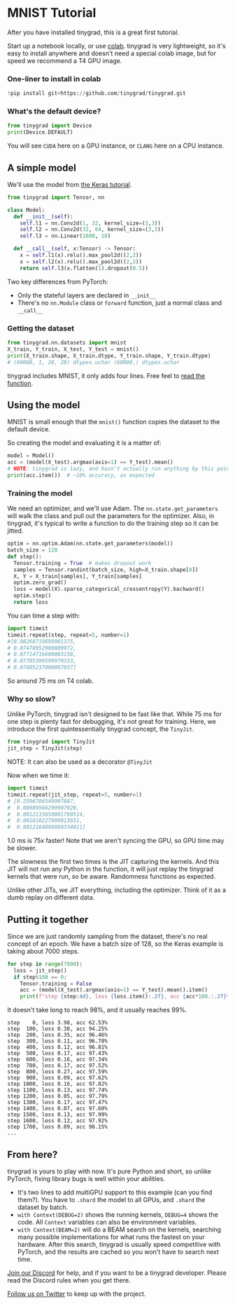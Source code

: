 # MNIST Tutorial

After you have installed tinygrad, this is a great first tutorial.

Start up a notebook locally, or use [colab](https://colab.research.google.com/). tinygrad is very lightweight, so it's easy to install anywhere and doesn't need a special colab image, but for speed we recommend a T4 GPU image.

### One-liner to install in colab

```python
!pip install git+https://github.com/tinygrad/tinygrad.git
```

### What's the default device?

```python
from tinygrad import Device
print(Device.DEFAULT)
```

You will see `CUDA` here on a GPU instance, or `CLANG` here on a CPU instance.

## A simple model

We'll use the model from [the Keras tutorial](https://keras.io/examples/vision/mnist_convnet/).

```python
from tinygrad import Tensor, nn

class Model:
  def __init__(self):
    self.l1 = nn.Conv2d(1, 32, kernel_size=(3,3))
    self.l2 = nn.Conv2d(32, 64, kernel_size=(3,3))
    self.l3 = nn.Linear(1600, 10)

  def __call__(self, x:Tensor) -> Tensor:
    x = self.l1(x).relu().max_pool2d((2,2))
    x = self.l2(x).relu().max_pool2d((2,2))
    return self.l3(x.flatten(1).dropout(0.5))
```

Two key differences from PyTorch:

* Only the stateful layers are declared in `__init__`
* There's no `nn.Module` class or `forward` function, just a normal class and `__call__`

### Getting the dataset

```python
from tinygrad.nn.datasets import mnist
X_train, Y_train, X_test, Y_test = mnist()
print(X_train.shape, X_train.dtype, Y_train.shape, Y_train.dtype)
# (60000, 1, 28, 28) dtypes.uchar (60000,) dtypes.uchar
```

tinygrad includes MNIST, it only adds four lines. Free feel to [read the function](https://github.com/tinygrad/tinygrad/blob/master/tinygrad/nn/datasets.py).

## Using the model

MNIST is small enough that the `mnist()` function copies the dataset to the default device.

So creating the model and evaluating it is a matter of:

```python
model = Model()
acc = (model(X_test).argmax(axis=1) == Y_test).mean()
# NOTE: tinygrad is lazy, and hasn't actually run anything by this point
print(acc.item())  # ~10% accuracy, as expected
```

### Training the model

We need an optimizer, and we'll use Adam. The `nn.state.get_parameters` will walk the class and pull out the parameters for the optimizer. Also, in tinygrad, it's typical to write a function to do the training step so it can be jitted.

```python
optim = nn.optim.Adam(nn.state.get_parameters(model))
batch_size = 128
def step():
  Tensor.training = True  # makes dropout work
  samples = Tensor.randint(batch_size, high=X_train.shape[0])
  X, Y = X_train[samples], Y_train[samples]
  optim.zero_grad()
  loss = model(X).sparse_categorical_crossentropy(Y).backward()
  optim.step()
  return loss
```

You can time a step with:

```python
import timeit
timeit.repeat(step, repeat=5, number=1)
#[0.08268719699981375,
# 0.07478952900009972,
# 0.07714716600003158,
# 0.07785399599970333,
# 0.07605237000007037]
```

So around 75 ms on T4 colab.

### Why so slow?

Unlike PyTorch, tinygrad isn't designed to be fast like that. While 75 ms for one step is plenty fast for debugging, it's not great for training. Here, we introduce the first quintessentially tinygrad concept, the `TinyJit`.

```python
from tinygrad import TinyJit
jit_step = TinyJit(step)
```

NOTE: It can also be used as a decorator `@TinyJit`

Now when we time it:

```python
import timeit
timeit.repeat(jit_step, repeat=5, number=1)
# [0.2596786549997887,
#  0.08989566299987928,
#  0.0012115650001760514,
#  0.001010227999813651,
#  0.0012164899999334011]
```

1.0 ms is 75x faster! Note that we aren't syncing the GPU, so GPU time may be slower.

The slowness the first two times is the JIT capturing the kernels. And this JIT will not run any Python in the function, it will just replay the tinygrad kernels that were run, so be aware. Randomness functions as expected.

Unlike other JITs, we JIT everything, including the optimizer. Think of it as a dumb replay on different data.

## Putting it together

Since we are just randomly sampling from the dataset, there's no real concept of an epoch. We have a batch size of 128, so the Keras example is taking about 7000 steps.

```python
for step in range(7000):
  loss = jit_step()
  if step%100 == 0:
    Tensor.training = False
    acc = (model(X_test).argmax(axis=1) == Y_test).mean().item()
    print(f"step {step:4d}, loss {loss.item():.2f}, acc {acc*100.:.2f}%")
```

It doesn't take long to reach 98%, and it usually reaches 99%.

```
step    0, loss 3.98, acc 62.53%
step  100, loss 0.38, acc 94.25%
step  200, loss 0.35, acc 96.46%
step  300, loss 0.11, acc 96.70%
step  400, loss 0.12, acc 96.81%
step  500, loss 0.17, acc 97.43%
step  600, loss 0.16, acc 97.34%
step  700, loss 0.17, acc 97.52%
step  800, loss 0.27, acc 97.59%
step  900, loss 0.09, acc 97.62%
step 1000, loss 0.16, acc 97.82%
step 1100, loss 0.13, acc 97.74%
step 1200, loss 0.05, acc 97.79%
step 1300, loss 0.17, acc 97.47%
step 1400, loss 0.07, acc 97.60%
step 1500, loss 0.13, acc 97.99%
step 1600, loss 0.12, acc 97.92%
step 1700, loss 0.09, acc 98.15%
...
```

## From here?

tinygrad is yours to play with now. It's pure Python and short, so unlike PyTorch, fixing library bugs is well within your abilities.

- It's two lines to add multiGPU support to this example (can you find them?). You have to `.shard` the model to all GPUs, and `.shard` the dataset by batch.
- `with Context(DEBUG=2)` shows the running kernels, `DEBUG=4` shows the code. All `Context` variables can also be environment variables.
- `with Context(BEAM=2)` will do a BEAM search on the kernels, searching many possible implementations for what runs the fastest on your hardware. After this search, tinygrad is usually speed competitive with PyTorch, and the results are cached so you won't have to search next time.

[Join our Discord](https://discord.gg/ZjZadyC7PK) for help, and if you want to be a tinygrad developer. Please read the Discord rules when you get there.

[Follow us on Twitter](https://twitter.com/__tinygrad__) to keep up with the project.
